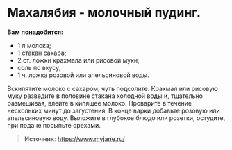 # Махалябия - молочный пудинг.

**Вам понадобится:**

- 1 л молока;
- 1 стакан сахара;
- 2 ст. ложки крахмала или рисовой муки;
- соль по вкусу;
- 1 ч. ложка розовой или апельсиновой воды.

Вскипятите молоко с сахаром, чуть подсолите. Крахмал или рисовую муку разведите в половине стакана холодной воды и, тщательно размешивая, влейте в кипящее молоко. Проварите в течение нескольких минут до загустения. В конце варки добавьте розовую или апельсиновую воду. Выложите в глубокое блюдо или розетки, остудите, при подаче посыпьте орехами.

> **Источник**: https://www.myjane.ru/
